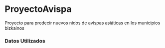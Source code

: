 # ProyectoAvispa
Proyecto para predecir nuevos nidos de avispas asiáticas en los municipios bizkainos

### Datos Utilizados

